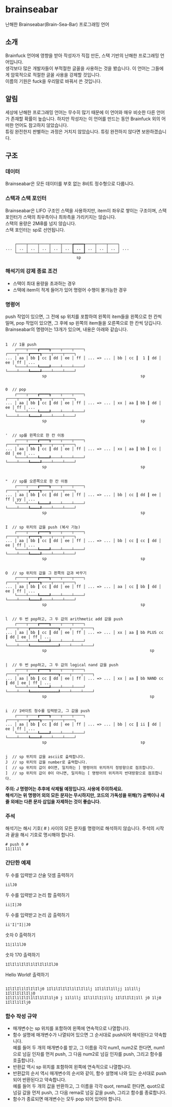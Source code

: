 # brainseabar
난해한 Brainseabar(Brain-Sea-Bar) 프로그래밍 언어

## 소개
Brainfuck 언어에 영향을 받아 작성자가 직접 만든, 스택 기반의 난해한 프로그래밍 언어입니다.   
생각보다 많은 개발자들이 부적절한 글꼴을 사용하는 것을 봤습니다. 이 언어는 그들에게 암묵적으로 적절한 글꼴 사용을 강제할 것입니다.   
이름의 기원은 fuck을 우리말로 바꿔서 쓴 것입니다.

## 알림
세상에 난해한 프로그래밍 언어는 무수히 많기 때문에 이 언어와 매우 비슷한 다른 언어가 존재할 확률이 높습니다.
하지만 작성자는 이 언어를 만드는 동안 Brainfuck 외의 어떠한 언어도 참고하지 않았습니다.   
튜링 완전한지 판별하는 과정은 거치지 않았습니다. 튜링 완전하지 않다면 보완하겠습니다.

## 구조
### 데이터
Brainseabar은 모든 데이터를 부호 없는 8비트 정수형으로 다룹니다.

### 스택과 스택 포인터
Brainseabar은 LIFO 구조인 스택을 사용하지만, item이 좌우로 쌓이는 구조이며, 스택 포인터가 스택의 최우측이나 최좌측을 가리키지는 않습니다.   
스택의 용량은 2MiB를 넘지 않습니다.   
스택 포인터는 sp로 선언됩니다.
<pre><code>
    ┌────┬────┬────┬────┬────┲━━━━┱────┬────┬────┐
... │ .. │ .. │ .. │ .. │ .. ┃ .. ┃ .. │ .. │ .. │ ...
    └────┴────┴────┴────┴────┺━━━━┹────┴────┴────┘
                               sp
</code></pre>

### 해석기의 강제 종료 조건
* 스택이 최대 용량을 초과하는 경우   
* 스택에 item이 적게 들어가 있어 명령어 수행이 불가능한 경우

### 명령어
push 작업이 있으면, 그 전에 sp 위치를 포함하여 왼쪽의 item들을 왼쪽으로 한 칸씩 밀며, pop 작업이 있으면, 그 후에 sp 왼쪽의 item들을 오른쪽으로 한 칸씩 당깁니다.   
Brainseabar의 명령어는 13개가 있으며, 내용은 아래와 같습니다.

<pre><code>
1  // 1을 push
    ┌────┬────┲━━━━┱────┬────┬────┐            ┌────┬────┲━━━━┱────┬────┬────┐
... │ aa │ bb ┃ cc ┃ dd │ ee │ ff │ ... => ... │ bb │ cc ┃  1 ┃ dd │ ee │ ff │ ...
    └────┴────┺━━━━┹────┴────┴────┘            └────┴────┺━━━━┹────┴────┴────┘
                sp                                         sp
</code></pre>
<pre><code>
0  // pop
    ┌────┬────┲━━━━┱────┬────┬────┐            ┌────┬────┲━━━━┱────┬────┬────┐
... │ aa │ bb ┃ cc ┃ dd │ ee │ ff │ ... => ... │ xx │ aa ┃ bb ┃ dd │ ee │ ff │ ...
    └────┴────┺━━━━┹────┴────┴────┘            └────┴────┺━━━━┹────┴────┴────┘
                sp                                         sp
</code></pre>
<pre><code>
'  // sp를 왼쪽으로 한 칸 이동
    ┌────┬────┲━━━━┱────┬────┬────┐            ┌────┬────┲━━━━┱────┬────┬────┐
... │ aa │ bb ┃ cc ┃ dd │ ee │ ff │ ... => ... │ xx │ aa ┃ bb ┃ cc │ dd │ ee │ ...
    └────┴────┺━━━━┹────┴────┴────┘            └────┴────┺━━━━┹────┴────┴────┘
                sp                                         sp
</code></pre>
<pre><code>
"  // sp를 오른쪽으로 한 칸 이동
    ┌────┬────┲━━━━┱────┬────┬────┐            ┌────┬────┲━━━━┱────┬────┬────┐
... │ aa │ bb ┃ cc ┃ dd │ ee │ ff │ ... => ... │ bb │ cc ┃ dd ┃ ee │ ff │ yy │ ...
    └────┴────┺━━━━┹────┴────┴────┘            └────┴────┺━━━━┹────┴────┴────┘
                sp                                         sp
</code></pre>
<pre><code>
I  // sp 위치의 값을 push (복사 기능)
    ┌────┬────┲━━━━┱────┬────┬────┐            ┌────┬────┲━━━━┱────┬────┬────┐
... │ aa │ bb ┃ cc ┃ dd │ ee │ ff │ ... => ... │ bb │ cc ┃ cc ┃ dd │ ee │ ff │ ...
    └────┴────┺━━━━┹────┴────┴────┘            └────┴────┺━━━━┹────┴────┴────┘
                sp                                         sp
</code></pre>
<pre><code>
O  // sp 위치의 값을 그 왼쪽의 값과 바꾸기
    ┌────┬────┲━━━━┱────┬────┬────┐            ┌────┬────┲━━━━┱────┬────┬────┐
... │ aa │ bb ┃ cc ┃ dd │ ee │ ff │ ... => ... │ aa │ cc ┃ bb ┃ dd │ ee │ ff │ ...
    └────┴────┺━━━━┹────┴────┴────┘            └────┴────┺━━━━┹────┴────┴────┘
                sp                                         sp
</code></pre>
<pre><code>
l  // 두 번 pop하고, 그 두 값의 arithmetic add 값을 push
    ┌────┬────┲━━━━┱────┬────┬────┐            ┌────┬────┲━━━━━━━━━━━━┱────┬────┬────┐
... │ aa │ bb ┃ cc ┃ dd │ ee │ ff │ ... => ... │ xx │ aa ┃ bb PLUS cc ┃ dd │ ee │ ff │ ...
    └────┴────┺━━━━┹────┴────┴────┘            └────┴────┺━━━━━━━━━━━━┹────┴────┴────┘
                sp                                             sp
</code></pre>
<pre><code>
|  // 두 번 pop하고, 그 두 값의 logical nand 값을 push
    ┌────┬────┲━━━━┱────┬────┬────┐            ┌────┬────┲━━━━━━━━━━━━┱────┬────┬────┐
... │ aa │ bb ┃ cc ┃ dd │ ee │ ff │ ... => ... │ xx │ aa ┃ bb NAND cc ┃ dd │ ee │ ff │ ...
    └────┴────┺━━━━┹────┴────┴────┘            └────┴────┺━━━━━━━━━━━━┹────┴────┴────┘
                sp                                             sp
</code></pre>
<pre><code>
i  // 1바이트 정수를 입력받고, 그 값을 push
    ┌────┬────┲━━━━┱────┬────┬────┐            ┌────┬────┲━━━━┱────┬────┬────┐
... │ aa │ bb ┃ cc ┃ dd │ ee │ ff │ ... => ... │ bb │ cc ┃ ii ┃ dd │ ee │ ff │ ...
    └────┴────┺━━━━┹────┴────┴────┘            └────┴────┺━━━━┹────┴────┴────┘
                sp                                         sp
</code></pre>
<pre><code>
j  // sp 위치의 값을 ascii로 출력합니다.
J  // sp 위치의 값을 number로 출력합니다.
[  // sp 위치의 값이 0이면, 일치하는 ] 명령어의 위치까지 정방향으로 점프합니다.
]  // sp 위치의 값이 0이 아니면, 일치하는 [ 명령어의 위치까지 반대방향으로 점프합니다.
</code></pre>
**주의: J 명령어는 추후에 삭제될 예정입니다. 사용에 주의하세요.**   
**해석기는 위 명령어 외의 모든 문자는 무시하지만, 코드의 가독성을 위해(?) 공백이나 새 줄 외에는 다른 문자 삽입을 자제하는 것이 좋습니다.**

### 주석
해석기는 해시 기호( # ) 사이의 모든 문자를 명령어로 해석하지 않습니다. 주석의 시작과 끝을 해시 기호로 명시해야 합니다.
<pre><code># push 0 #
11|1l1l</code></pre>

### 간단한 예제
두 수를 입력받고 산술 덧셈 출력하기
<pre><code>iilJ0</code></pre>
두 수를 입력받고 논리 합 출력하기
<pre><code>ii|I|J0</code></pre>
두 수를 입력받고 논리 곱 출력하기
<pre><code>ii'I|"I||J0</code></pre>
숫자 0 출력하기
<pre><code>11|1l1lJ0</code></pre>
숫자 170 출력하기
<pre><code>1IlIl1lIlIl1lIlIl1lIlJ0</code></pre>
Hello World! 출력하기
<pre><code>
1IlIlIl1lIlIlIlj0 1Il1lIlIlIl1lIlIl1lj 1Il1lIl1lljj 11l1llj 1IlIlIlIlIljO
1IlIl1lIlIl1lIl1lIl1lj0 j 11l1llj 1Il1lIlI|1llj 1IlIlIlI|1ll j0 1lj0 1IlIl1lIlj0
</code></pre>

### 함수 작성 규약
* 매개변수는 sp 위치를 포함하여 왼쪽에 연속적으로 나열합니다.
* 함수 설명에 매개변수가 나열되어 있으면 그 순서대로 push되어 해석된다고 약속합니다.   
예를 들어 두 개의 매개변수를 받고, 그 이름을 각각 num1, num2로 한다면, num1으로 넘길 인자를 먼저 push, 그 다음 num2로 넘길 인자를 push, 그리고 함수를 호출합니다.
* 반환값 역시 sp 위치를 포함하여 왼쪽에 연속적으로 나열합니다.
* 반환값의 순서 역시 매개변수의 순서와 같이, 함수 설명에 나와 있는 순서대로 push되어 반환된다고 약속합니다.   
예를 들어 두 개의 값을 반환하고, 그 이름을 각각 quot, rema로 한다면, quot으로 넘길 값을 먼저 push, 그 다음 rema로 넘길 값을 push, 그리고 함수를 종료합니다.
* 함수가 종료되면 매개변수는 모두 pop 되어 있어야 합니다.
